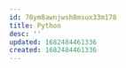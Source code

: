 ```yaml
---
id: 78ym8awnjwsh8msux33m178
title: Python
desc: ''
updated: 1682484461336
created: 1682484461336
---
```

